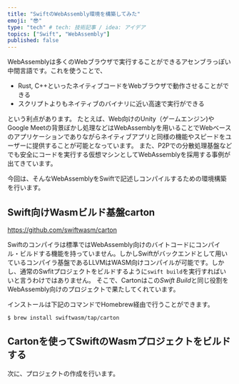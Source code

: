 ```yaml
---
title: "SwiftのWebAssembly環境を構築してみた"
emoji: "😎"
type: "tech" # tech: 技術記事 / idea: アイデア
topics: ["Swift", "WebAssembly"]
published: false
---
```


WebAssemblyは多くのWebブラウザで実行することができるアセンブラっぽい中間言語です。これを使うことで、

- Rust, C++といったネイティブコードをWebブラウザで動作させることができる
- スクリプトよりもネイティブのバイナリに近い高速で実行ができる

という利点があります。
たとえば、Web向けのUnity（ゲームエンジン)やGoogle Meetの背景ぼかし処理などはWebAssemblyを用いることでWebベースのアプリケーションでありながらネイティブアプリと同様の機能やスピードをユーザーに提供することが可能となっています。
また、P2Pでの分散処理基盤などでも安全にコードを実行する仮想マシンとしてWebAssemblyを採用する事例が出てきています。

今回は、そんなWebAssemblyをSwiftで記述しコンパイルするための環境構築を行います。




## Swift向けWasmビルド基盤carton

https://github.com/swiftwasm/carton

Swiftのコンパイラは標準ではWebAssembly向けのバイトコードにコンパイル・ビルドする機能を持っていません。しかしSwiftがバックエンドとして用いているコンパイラ基盤であるLLVMはWASM向けコンパイルが可能です。しかし、通常のSwfitプロジェクトをビルドするように`swift build`を実行すればいいと言うわけではありません。
そこで、Cartonはこの*Swift Build*と同じ役割をWebAssembly向けのプロジェクトで果たしてくれています。

インストールは下記のコマンドでHomebrew経由で行うことができます。

```shell
$ brew install swiftwasm/tap/carton
```


## Cartonを使ってSwiftのWasmプロジェクトをビルドする

次に、プロジェクトの作成を行います。